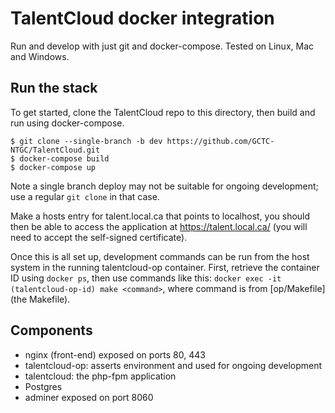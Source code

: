 
# TalentCloud docker integration

Run and develop with just git and docker-compose.  Tested on Linux, Mac and Windows.

## Run the stack

To get started, clone the TalentCloud repo to this directory, 
then build and run using docker-compose.

```
$ git clone --single-branch -b dev https://github.com/GCTC-NTGC/TalentCloud.git 
$ docker-compose build 
$ docker-compose up
```


Note a single branch deploy may not be suitable for ongoing development; use a regular `git clone` in that case.

Make a hosts entry for talent.local.ca that points to localhost, 
you should then be able to access the application at https://talent.local.ca/ 
(you will need to accept the self-signed certificate).

Once this is all set up, development commands can be run from the host system in the running talentcloud-op container. 
First, retrieve the container ID using `docker ps`, 
then use commands like this: `docker exec -it (talentcloud-op-id) make <command>`, 
where command is from [op/Makefile](the Makefile).

## Components

* nginx (front-end) exposed on ports 80, 443
* talentcloud-op: asserts environment and used for ongoing development
* talentcloud: the php-fpm application
* Postgres
* adminer exposed on port 8060
